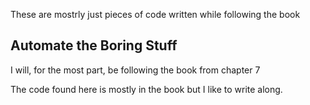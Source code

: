 These are mostrly just pieces of code written while following the book 

## Automate the Boring Stuff

I will, for the most part, be following the book from chapter 7

The code found here is mostly in the book but I like to write along. 

